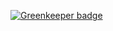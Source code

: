 

[![Greenkeeper badge](https://badges.greenkeeper.io/bangbang93/async-in-node.svg)](https://greenkeeper.io/)